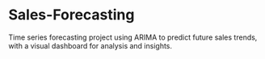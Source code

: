 # Sales-Forecasting
Time series forecasting project using ARIMA to predict future sales trends, with a visual dashboard for analysis and insights.
